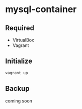 # mysql-container

## Required
- VirtualBox
- Vagrant

## Initialize
```sh
vagrant up
```

## Backup
coming soon

